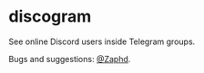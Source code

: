 # discogram
See online Discord users inside Telegram groups.

Bugs and suggestions: [@Zaphd](https://telegram.me/zaphd).
